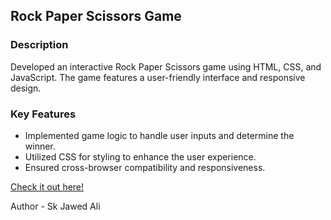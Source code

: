 <h2>Rock Paper Scissors Game</h2>
<h3>Description</h3>
<p> Developed an interactive Rock Paper Scissors game using HTML, CSS, and JavaScript. The game features a user-friendly interface and responsive design.
</p>
<h3>Key Features</h3>
<ul> 
  <li>Implemented game logic to handle user inputs and determine the winner.</li>
  <li>Utilized CSS for styling to enhance the user experience.</li>
  <li>Ensured cross-browser compatibility and responsiveness.</li>
</ul> 
<a href="https://skj-rock-paper-scissors.pages.dev/"> Check it out here!</a>
<p></p>
<p>Author - Sk Jawed Ali</p>
